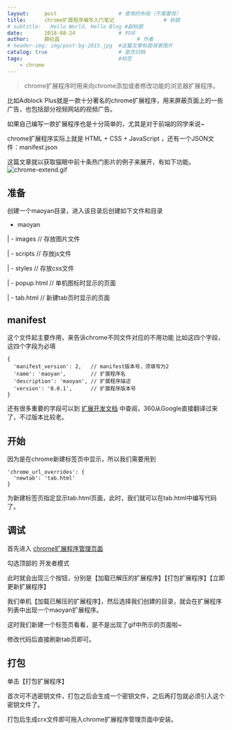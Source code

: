 ```yaml
---
layout:     post   				    # 使用的布局（不需要改）
title:      chrome扩展程序编写入门笔记 				# 标题 
# subtitle:   Hello World, Hello Blog #副标题
date:       2018-08-24 				# 时间
author:     薛纪昌 						# 作者
# header-img: img/post-bg-2015.jpg 	#这篇文章标题背景图片
catalog: true 						# 是否归档
tags:								#标签
    - chrome
---
```


>chrome扩展程序时用来向chrome添加或者修改功能的浏览器扩展程序。

比如Adblock Plus就是一款十分著名的chrome扩展程序，用来屏蔽页面上的一些广告，也包括部分视频网站的视频广告。

如果自己编写一款扩展程序也是十分简单的，尤其是对于前端的同学来说~

chrome扩展程序实际上就是 HTML + CSS + JavaScript ，还有一个JSON文件：manifest.json

这篇文章就以获取猫眼中前十条热门影片的例子来展开，有如下功能。
![chrome-extend.gif](https://i.loli.net/2018/09/27/5bac72f35e5d0.gif)

## 准备
创建一个maoyan目录，进入该目录后创建如下文件和目录

- maoyan

 | - images   // 存放图片文件

 | - scripts   // 存放js文件

 | - styles    // 存放css文件

 | - popup.html    // 单机图标时显示的页面

 | - tab.html    // 新建tab页时显示的页面
 
## manifest 

这个文件起主要作用，来告诉chrome不同文件对应的不用功能
比如这四个字段，这四个字段为必填
```
{
  'manifest_version': 2,   // manifest版本号，须填写为2
  'name': 'maoyan',        // 扩展程序名
  'description': 'maoyan', // 扩展程序描述
  'version': '0.0.1',      // 扩展程序版本号
}
```
还有很多重要的字段可以到 [扩展开发文档](http://open.chrome.360.cn/extension_dev/manifest.html) 中查阅，360从Google直接翻译过来了，不过版本比较老。
## 开始
因为是在chrome新建标签页中显示，所以我们需要用到
```
'chrome_url_overrides': {
  'newtab': 'tab.html'
}
```
为新建标签页指定显示tab.html页面，此时，我们就可以在tab.html中编写代码了。

## 调试
首先进入 [chrome扩展程序管理页面](chrome://extensions/)

勾选顶部的 开发者模式

此时就会出现三个按钮，分别是【加载已解压的扩展程序】【打包扩展程序】【立即更新扩展程序】

我们单机【加载已解压的扩展程序】，然后选择我们创建的目录，就会在扩展程序列表中出现一个maoyan扩展程序。

这时我们新建一个标签页看看，是不是出现了gif中所示的页面啦~

修改代码后直接刷新tab页即可。
## 打包
单击【打包扩展程序】

首次可不选密钥文件，打包之后会生成一个密钥文件，之后再打包就必须引入这个密钥文件了。

打包后生成crx文件即可拖入chrome扩展程序管理页面中安装。
